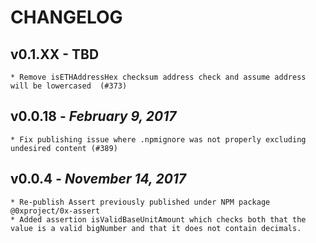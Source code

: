 # CHANGELOG

## v0.1.XX - TBD

    * Remove isETHAddressHex checksum address check and assume address will be lowercased  (#373)

## v0.0.18 - _February 9, 2017_

    * Fix publishing issue where .npmignore was not properly excluding undesired content (#389)

## v0.0.4 - _November 14, 2017_

    * Re-publish Assert previously published under NPM package @0xproject/0x-assert
    * Added assertion isValidBaseUnitAmount which checks both that the value is a valid bigNumber and that it does not contain decimals.
